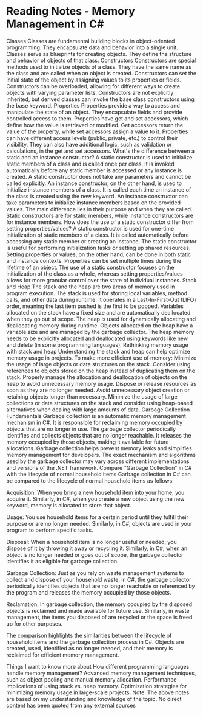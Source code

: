 # Reading Notes - Memory Management in C#

Classes
Classes are fundamental building blocks in object-oriented programming.
They encapsulate data and behavior into a single unit.
Classes serve as blueprints for creating objects.
They define the structure and behavior of objects of that class.
Constructors
Constructors are special methods used to initialize objects of a class.
They have the same name as the class and are called when an object is created.
Constructors can set the initial state of the object by assigning values to its properties or fields.
Constructors can be overloaded, allowing for different ways to create objects with varying parameter lists.
Constructors are not explicitly inherited, but derived classes can invoke the base class constructors using the base keyword.
Properties
Properties provide a way to access and manipulate the state of an object.
They encapsulate fields and provide controlled access to them.
Properties have get and set accessors, which define how the value is retrieved or modified.
Get accessors return the value of the property, while set accessors assign a value to it.
Properties can have different access levels (public, private, etc.) to control their visibility.
They can also have additional logic, such as validation or calculations, in the get and set accessors.
What's the difference between a static and an instance constructor?
A static constructor is used to initialize static members of a class and is called once per class.
It is invoked automatically before any static member is accessed or any instance is created.
A static constructor does not take any parameters and cannot be called explicitly.
An instance constructor, on the other hand, is used to initialize instance members of a class.
It is called each time an instance of the class is created using the new keyword.
An instance constructor can take parameters to initialize instance members based on the provided values.
The main difference lies in their purpose and when they are called. Static constructors are for static members, while instance constructors are for instance members.
How does the use of a static constructor differ from setting properties/values?
A static constructor is used for one-time initialization of static members of a class.
It is called automatically before accessing any static member or creating an instance.
The static constructor is useful for performing initialization tasks or setting up shared resources.
Setting properties or values, on the other hand, can be done in both static and instance contexts.
Properties can be set multiple times during the lifetime of an object.
The use of a static constructor focuses on the initialization of the class as a whole, whereas setting properties/values allows for more granular control over the state of individual instances.
Stack and Heap
The stack and the heap are two areas of memory used in program execution.
The stack is used for storing local variables, method calls, and other data during runtime.
It operates in a Last-In-First-Out (LIFO) order, meaning the last item pushed is the first to be popped.
Variables allocated on the stack have a fixed size and are automatically deallocated when they go out of scope.
The heap is used for dynamically allocating and deallocating memory during runtime.
Objects allocated on the heap have a variable size and are managed by the garbage collector.
The heap memory needs to be explicitly allocated and deallocated using keywords like new and delete (in some programming languages).
Rethinking memory usage with stack and heap
Understanding the stack and heap can help optimize memory usage in projects.
To make more efficient use of memory:
Minimize the usage of large objects or data structures on the stack.
Consider using references to objects stored on the heap instead of duplicating them on the stack.
Properly manage the allocation and deallocation of objects on the heap to avoid unnecessary memory usage.
Dispose or release resources as soon as they are no longer needed.
Avoid unnecessary object creation or retaining objects longer than necessary.
Minimize the usage of large collections or data structures on the stack and consider using heap-based alternatives when dealing with large amounts of data.
Garbage Collection Fundamentals
Garbage collection is an automatic memory management mechanism in C#.
It is responsible for reclaiming memory occupied by objects that are no longer in use.
The garbage collector periodically identifies and collects objects that are no longer reachable.
It releases the memory occupied by those objects, making it available for future allocations.
Garbage collection helps prevent memory leaks and simplifies memory management for developers.
The exact mechanism and algorithms used by the garbage collector may vary across different implementations and versions of the .NET framework.
Compare "Garbage Collection" in C# with the lifecycle of normal household items
Garbage collection in C# can be compared to the lifecycle of normal household items as follows:

Acquisition: When you bring a new household item into your home, you acquire it. Similarly, in C#, when you create a new object using the new keyword, memory is allocated to store that object.

Usage: You use household items for a certain period until they fulfill their purpose or are no longer needed. Similarly, in C#, objects are used in your program to perform specific tasks.

Disposal: When a household item is no longer useful or needed, you dispose of it by throwing it away or recycling it. Similarly, in C#, when an object is no longer needed or goes out of scope, the garbage collector identifies it as eligible for garbage collection.

Garbage Collection: Just as you rely on waste management systems to collect and dispose of your household waste, in C#, the garbage collector periodically identifies objects that are no longer reachable or referenced by the program and releases the memory occupied by those objects.

Reclamation: In garbage collection, the memory occupied by the disposed objects is reclaimed and made available for future use. Similarly, in waste management, the items you disposed of are recycled or the space is freed up for other purposes.

The comparison highlights the similarities between the lifecycle of household items and the garbage collection process in C#. Objects are created, used, identified as no longer needed, and their memory is reclaimed for efficient memory management.

Things I want to know more about
How different programming languages handle memory management?
Advanced memory management techniques, such as object pooling and manual memory allocation.
Performance implications of using stack vs. heap memory.
Optimization strategies for minimizing memory usage in large-scale projects.
Note: The above notes are based on my understanding and knowledge of the topic. No direct content has been quoted from any external sources